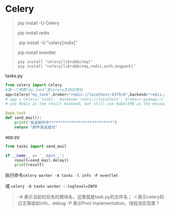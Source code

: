 # Celery

> pip install -U Celery
>
> pip install redis 
>
> ​	pip install -U "celery[redis]"
>
> pip install eventlet
>
> ```
> pip install "celery[librabbitmq]"
> pip install "celery[librabbitmq,redis,auth,msgpack]"
> ```

tasks.py

```python
from celery import Celery
#第一个参数"my_task"是celery实例应用名
app=Celery("my_task",broker="redis://localhost:6379/0",backend="redis://localhost:6379/1")
# app = Celery('tasks', backend='redis://localhost', broker='pyamqp://')
# use Redis as the result backend, but still use RabbitMQ as the message broker (a popular combination)

@app.task
def send_mail():
    print("发送邮件中****************************")
    return "邮件发送成功"
```

app.py

```python
from tasks import send_mail

if __name__ == '__main__':
    result=send_mail.delay()
    print(result)
```

执行命令`celery worker -A tasks -l info -P eventlet` 

或 `celery -A tasks worker --loglevel=INFO`

> -A 表示当前的任务的模块名，这里就是task.py的文件名；
> -l  表示celery的日志等级如info、debug
> -P 表示Pool implementation，线程池实现类？

